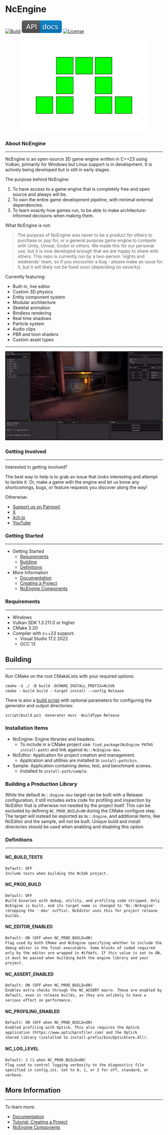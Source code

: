 # NcEngine
[![Build](https://github.com/NcStudios/NCEngine/actions/workflows/build.yml/badge.svg)](https://github.com/NcStudios/NCEngine/actions?query=workflow%3ABuild)
[![Docs](docs/docs-badge.svg)](https://ncstudios.github.io/NcEngine)
[![License](https://img.shields.io/github/license/McCallisterRomer/NCEngine.svg)](https://github.com/McCallisterRomer/NCEngine/blob/vnext/LICENSE)

<p align="center">
  <img src="docs/Logo.png" />
</p>

### About NcEngine
----------------
NcEngine is an open-source 3D game engine written in C++23 using Vulkan, primarily for Windows but Linux support is in development.
It is actively being developed but is still in early stages.

The purpose behind NcEngine:
1. To have access to a game engine that is completely free and open source and always will be. 
2. To own the entire game development pipeline, with minimal external dependencies. 
3. To learn exactly how games run, to be able to make architecture-informed decisions when making them.

What NcEngine is not:

> The purpose of NcEngine was never to be a product for others to purchase or pay for, or a general purpose game engine to compete with Unity, Unreal, Godot or others. We made this for our personal use, but it is now developed enough that we are happy to share with others. This repo is currently run by a two-person 'nights and weekends' team, so if you encounter a bug - please make an issue for it, but it will likely not be fixed soon (depending on severity). 


Currently featuring:
* Built-in, live editor
* Custom 3D physics
* Entity component system
* Modular architecture
* Skeletal animation
* Bindless rendering
* Real time shadows
* Particle system
* Audio clips
* PBR and toon shaders
* Custom asset types
-------------------


<p align="center">
  <img src="docs/demo_scene.gif" />
</p>


### Getting Involved
----------------
Interested in getting involved?

The best way to help is to grab an issue that looks interesting and attempt to tackle it. Or, make a game with the engine and let us know any shortcomings, bugs, or feature requests you discover along the way!

Otherwise:

* [Support us on Patreon!](https://patreon.com/NCStudios499?utm_medium=unknown&utm_source=join_link&utm_campaign=creatorshare_creator&utm_content=copyLink)
* [X](https://twitter.com/ElrondHubbard01)
* [itch.io](https://ncstudios.itch.io/)
* [YouTube](https://www.youtube.com/@NightcrawlerGames)



### Getting Started
----------------
* Getting Started
    * [Requirements](#requirements)
    * [Building](#building)
    * [Definitions](#definitions)
* More Information
    * [Documentation](https://ncstudios.github.io/NcEngine)
    * [Creating a Project](docs/CreatingAProject.md)
    * [NcEngine Components](docs/EngineComponents.md)

### Requirements
----------------
* Windows
* Vulkan SDK 1.3.211.0 or higher
* CMake 3.20
* Compiler with c++23 support:
    * Visual Studio 17.2 2022
    * GCC 13

## Building
---
Run CMake on the root CMakeLists with your required options:
```
cmake -S ./ -B build -DCMAKE_INSTALL_PREFIX=NcSdk
cmake --build build --target install --config Release
```

There is also a [build script](script/build.ps1) with optional parameters for configuring the generator and output directories:
```
script/build.ps1 -Generator msvc -BuildType Release
```

### Installation Items
* NcEngine: Engine libraries and headers.
  * To include in a CMake project use: `find_package(NcEngine PATHS install-path)` and link against `Nc::NcEngine-dev`.
* NcEditor: Application for project creation and management.
  * Application and utilities are installed to `install-path/bin`.
* Sample: Application containing demo, test, and benchmark scenes.
  * Installed to `install-path/sample`.

### Building a Production Library
While the default `Nc::Engine-dev` target can be built with a Release configuration, it still includes extra code for profiling and inspection by NcEditor that is otherwise not needed by the project itself. This can be excluded by defining `NC_PROD_BUILD=ON` during the CMake configure step. The target will instead be exported as `Nc::Engine`, and additional items, like NcEditor and the sample, will not be built. Unique build and install directories should be used when enabling and disabling this option.

### Definitions
---------------
#### NC_BUILD_TESTS
    Default: OFF
    Include tests when building the NcSdk project.

#### NC_PROD_BUILD
    Default: OFF
    Build binaries with debug, utility, and profiling code stripped. Only NcEngine is built, and its target name is changed to 'Nc::NcEngine' (dropping the '-dev' suffix). NcEditor uses this for project release builds.

#### NC_EDITOR_ENABLED
    Default: ON (OFF when NC_PROD_BUILD=ON)
    Flag used by both CMake and NcEngine specifying whether to include the debug editor in the final executable. Some blocks of coded required only by the editor are wrapped in #ifdefs. If this value is set to ON, it must be passed when building both the engine library and your project.

#### NC_ASSERT_ENABLED
    Default: ON (OFF when NC_PROD_BUILD=ON)
    Enables extra checks through the NC_ASSERT macro. These are enabled by default, even in release builds, as they are unlikely to have a serious effect on performance.

#### NC_PROFILING_ENABLED
    Default: ON (OFF when NC_PROD_BUILD=ON)
    Enabled profiling with Optick. This also requires the Optick application (https://www.optickprofiler.com) and the Optick
    shared library (installed to install-prefix/bin/OptickCore.dll).

#### NC_LOG_LEVEL
    Default: 2 (1 when NC_PROD_BUILD=ON)
    Flag used to control logging verbosity to the diagnostics file specified in config.ini. Set to 0, 1, or 2 for off, standard, or verbose.

## More Information
-------------------
To learn more:
* [Documentation](https://ncstudios.github.io/NcEngine)
* [Tutorial: Creating a Project](docs/CreatingAProject.md)
* [NcEngine Components](docs/EngineComponents.md)
